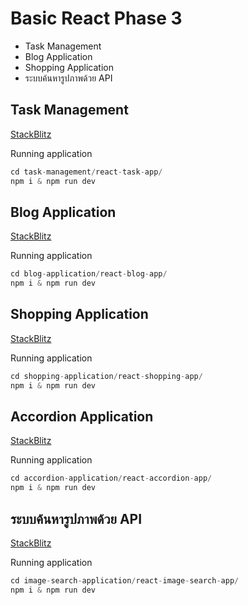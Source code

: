 # Basic React Phase 3
- Task Management
- Blog Application
- Shopping Application
- ระบบค้นหารูปภาพด้วย API

## Task Management
[StackBlitz](https://stackblitz.com/~/github.com/lazy-devil/basic-react-phase3)

Running application
```js
cd task-management/react-task-app/
npm i & npm run dev
```

## Blog Application
[StackBlitz](https://stackblitz.com/~/github.com/lazy-devil/basic-react-phase3)

Running application
```js
cd blog-application/react-blog-app/
npm i & npm run dev
```

## Shopping Application
[StackBlitz](https://stackblitz.com/~/github.com/lazy-devil/basic-react-phase3)

Running application
```js
cd shopping-application/react-shopping-app/
npm i & npm run dev
```

## Accordion Application
[StackBlitz](https://stackblitz.com/~/github.com/lazy-devil/basic-react-phase3)

Running application
```js
cd accordion-application/react-accordion-app/
npm i & npm run dev
```

## ระบบค้นหารูปภาพด้วย API
[StackBlitz](https://stackblitz.com/~/github.com/lazy-devil/basic-react-phase3)

Running application
```js
cd image-search-application/react-image-search-app/
npm i & npm run dev
```
